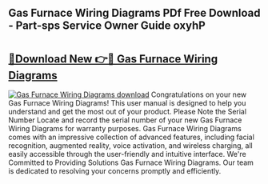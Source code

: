 ## Gas Furnace Wiring Diagrams PDf Free Download - Part-sps Service Owner Guide oxyhP

# <h2><a href="http://dfhh4f.blite.top/?on=Gas+Furnace+Wiring+Diagrams">🔗Download New 👉🔴 Gas Furnace Wiring Diagrams</a></h2>

[![Gas Furnace Wiring Diagrams download](https://i.imgur.com/lujVjoI.png)](http://dfhh4f.blite.top/?on=Gas+Furnace+Wiring+Diagrams)
Congratulations on your new Gas Furnace Wiring Diagrams! This user manual is designed to help you understand and get the most out of your product. Please Note the Serial Number Locate and record the serial number of your new Gas Furnace Wiring Diagrams for warranty purposes. Gas Furnace Wiring Diagrams comes with an impressive collection of advanced features, including facial recognition, augmented reality, voice activation, and wireless charging, all easily accessible through the user-friendly and intuitive interface. We're Committed to Providing Solutions Gas Furnace Wiring Diagrams. Our team is dedicated to resolving your concerns promptly and efficiently.
